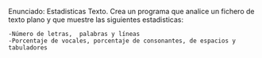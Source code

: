 Enunciado:
    Estadisticas Texto. Crea un programa que analice un fichero de texto plano y que muestre las siguientes estadisticas:

    -Número de letras,  palabras y líneas
    -Porcentaje de vocales, porcentaje de consonantes, de espacios y tabuladores